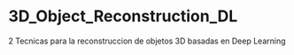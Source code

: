 # 3D_Object_Reconstruction_DL
2 Tecnicas para la reconstruccion de objetos 3D basadas en Deep Learning
